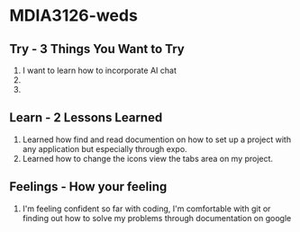 # MDIA3126-weds

## Try - 3 Things You Want to Try

1. I want to learn how to incorporate AI chat 
2.
3.

## Learn - 2 Lessons Learned

1. Learned how find and read documention on how to set up a project with any application but especially through expo.
2. Learned how to change the icons view the tabs area on my project.

## Feelings - How your feeling

1. I'm feeling confident so far with coding, I'm comfortable with git or finding out how to solve my problems through documentation on google
